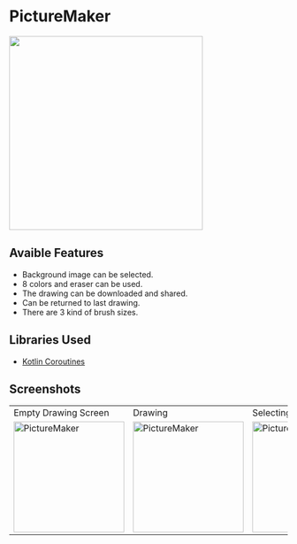 # PictureMaker

<img src="https://github.com/BatuhanAydonerDev/PictureMaker/blob/master/picture_maker_gif.gif?raw=true" width="350"/>

## Avaible Features
* Background image can be selected.
* 8 colors and eraser can be used.
* The drawing can be downloaded and shared.
* Can be returned to last drawing.
* There are 3 kind of brush sizes.

## Libraries Used
* [Kotlin Coroutines](https://developer.android.com/kotlin/coroutines)

## Screenshots
<table>
<tr>
    <td>Empty Drawing Screen</td>
    <td>Drawing</td>
    <td>Selecting brush size</td>
    <td>Image And Drawing</td>
    <td>Sharing Drawing</td>
  </tr>
  <tr>
    <td><img src="https://github.com/BatuhanAydonerDev/PictureMaker/blob/master/Screenshots/Screenshot1.png?raw=true" width="200" alt="PictureMaker"/></td>
    <td><img src="https://github.com/BatuhanAydonerDev/PictureMaker/blob/master/Screenshots/Screenshot2.png?raw=true" width="200" alt="PictureMaker"/></td>
    <td><img src="https://github.com/BatuhanAydonerDev/PictureMaker/blob/master/Screenshots/Screenshot3.png?raw=true" width="200" alt="PictureMaker"/></td>
    <td><img src="https://github.com/BatuhanAydonerDev/PictureMaker/blob/master/Screenshots/Screenshot4.png?raw=true" width="200" alt="PictureMaker"/></td>
    <td><img src="https://github.com/BatuhanAydonerDev/PictureMaker/blob/master/Screenshots/Screenshot5.png?raw=true" width="200" alt="PictureMaker"/></td>
  </tr>
 </table>
